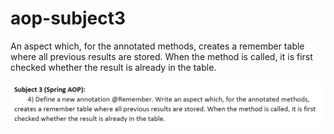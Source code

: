 # aop-subject3
An aspect which, for the annotated methods, creates a remember table where all previous results are stored. When the method is called, it is first checked whether the result is already in the table.

![Subject 3](https://github.com/1Mihail/aop-subject3/blob/master/subject3.png?raw=true)
